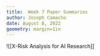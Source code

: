 ```yaml
---
title:  Week 7 Paper Summaries
author: Joseph Camacho
date: August 8, 2022
geometry: margin=1in
---
```

![[X-Risk Analysis for AI Research]]
